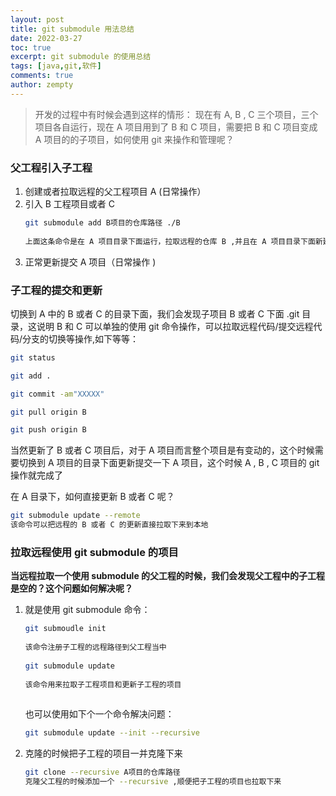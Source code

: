 ```yaml
---
layout: post
title: git submodule 用法总结
date: 2022-03-27
toc: true
excerpt: git submodule 的使用总结
tags: [java,git,软件]
comments: true
author: zempty
---
```

> 开发的过程中有时候会遇到这样的情形： 现在有 A, B , C 三个项目，三个项目各自运行，现在 A 项目用到了 B 和 C 项目，需要把 B 和 C 项目变成 A 项目的的子项目，如何使用 git 来操作和管理呢？
> 

### 父工程引入子工程

1. 创建或者拉取远程的父工程项目 A (日常操作）
2. 引入 B 工程项目或者 C 
	```bash
	git submodule add B项目的仓库路径 ./B
	    
	上面这条命令是在 A 项目目录下面运行，拉取远程的仓库 B ,并且在 A 项目目录下面新建一个 B 目录
	```
3. 正常更新提交 A 项目（日常操作 )

### 子工程的提交和更新

切换到 A 中的 B 或者 C 的目录下面，我们会发现子项目 B 或者 C 下面 .git 目录，这说明 B 和 C 可以单独的使用 git 命令操作，可以拉取远程代码/提交远程代码/分支的切换等操作,如下等等：

```bash
git status

git add .

git commit -am"XXXXX"

git pull origin B

git push origin B
```

当然更新了 B 或者 C 项目后，对于 A 项目而言整个项目是有变动的，这个时候需要切换到 A 项目的目录下面更新提交一下 A 项目，这个时候 A , B , C 项目的 git 操作就完成了

在 A 目录下，如何直接更新 B 或者 C 呢？

```bash
git submodule update --remote
该命令可以把远程的 B 或者 C 的更新直接拉取下来到本地
```

### 拉取远程使用 git submodule 的项目

**当远程拉取一个使用 submodule  的父工程的时候，我们会发现父工程中的子工程是空的？这个问题如何解决呢？**

1. 就是使用 git submodule 命令：
	```bash
	git submoudle init  
	    
	该命令注册子工程的远程路径到父工程当中
	    
	git submodule update
	    
	该命令用来拉取子工程项目和更新子工程的项目
	    
	```
	也可以使用如下个一个命令解决问题：
	```bash
	git submodule update --init --recursive
	```
2. 克隆的时候把子工程的项目一并克隆下来
	```bash
	git clone --recursive A项目的仓库路径
	克隆父工程的时候添加一个 --recursive ,顺便把子工程的项目也拉取下来
	```